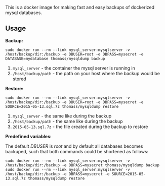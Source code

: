 This is a docker image for making fast and easy backups of dockerized mysql databases.

Usage
-----

__Backup:__

```
sudo docker run --rm --link mysql_server:mysqlserver -v /host/backup/dir:/backup -e DBUSER=root -e DBPASS=mysecret -e DATABASE=mydatabase thomass/mysqldump backup
```

1. `mysql_server` - the container the mysql server is running in
1. `/host/backup/path` - the path on your host where the backup would be stored

__Restore:__

```
sudo docker run --rm --link mysql_server:mysqlserver -v /host/backup/dir:/backup -e DBUSER=root -e DBPASS=mysecret -e SOURCE=2015-05-13.sql.7z thomass/mysqldump restore
```

1. `mysql_server` - the same like during the backup
1. `/host/backup/path` - the same like during the backup
1. `2015-05-13.sql.7z` - the file created during the backup to restore

__Predefined variables:__

The default _DBUSER_ is _root_ and by default all databases becomes backuped, such that both commands could be shortened as follows:

```
sudo docker run --rm --link mysql_server:mysqlserver -v /host/backup/dir:/backup -e DBPASS=mysecret thomass/mysqldump backup
sudo docker run --rm --link mysql_server:mysqlserver -v /host/backup/dir:/backup -e DBPASS=mysecret -e SOURCE=2015-05-13.sql.7z thomass/mysqldump restore
```
